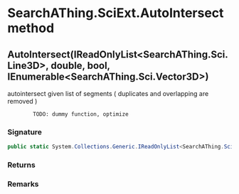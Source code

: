 # SearchAThing.SciExt.AutoIntersect method
## AutoIntersect(IReadOnlyList<SearchAThing.Sci.Line3D>, double, bool, IEnumerable<SearchAThing.Sci.Vector3D>)
autointersect given list of segments
            ( duplicates and overlapping are removed )
            
            TODO: dummy function, optimize

### Signature
```csharp
public static System.Collections.Generic.IReadOnlyList<SearchAThing.Sci.Line3D> AutoIntersect(IReadOnlyList<SearchAThing.Sci.Line3D> segs, double tolLen, bool mergeColinearSegments = True, IEnumerable<SearchAThing.Sci.Vector3D> addictionalSplitPoints = null)
```
### Returns

### Remarks

